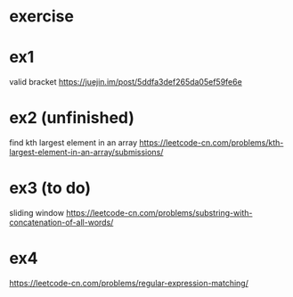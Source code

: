 # exercise

# ex1
valid bracket 
https://juejin.im/post/5ddfa3def265da05ef59fe6e

# ex2 (unfinished)
find kth largest element in an array
https://leetcode-cn.com/problems/kth-largest-element-in-an-array/submissions/

# ex3 (to do)
sliding window
https://leetcode-cn.com/problems/substring-with-concatenation-of-all-words/

# ex4

https://leetcode-cn.com/problems/regular-expression-matching/
